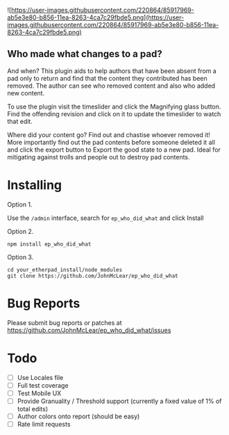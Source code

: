 ![https://user-images.githubusercontent.com/220864/85917969-ab5e3e80-b856-11ea-8263-4ca7c29fbde5.png](https://user-images.githubusercontent.com/220864/85917969-ab5e3e80-b856-11ea-8263-4ca7c29fbde5.png)

## Who made what changes to a pad?

And when?  This plugin aids to help authors that have been absent from a pad only to return and find that the content they contributed has been removed.  The author can see who removed content and also who added new content.

To use the plugin visit the timeslider and click the Magnifying glass button.  Find the offending revision and click on it to update the timeslider to watch that edit.

Where did your content go?  Find out and chastise whoever removed it!  More importantly find out the pad contents before someone deleted it all and click the export button to Export the good state to a new pad.  Ideal for mitigating against trolls and people out to destroy pad contents.

# Installing

Option 1.

Use the ``/admin`` interface, search for ``ep_who_did_what`` and click Install

Option 2.
```
npm install ep_who_did_what
```

Option 3.
```
cd your_etherpad_install/node_modules
git clone https://github.com/JohnMcLear/ep_who_did_what
```

# Bug Reports

Please submit bug reports or patches at https://github.com/JohnMcLear/ep_who_did_what/issues

# Todo
- [ ] Use Locales file
- [ ] Full test coverage
- [ ] Test Mobile UX
- [ ] Provide Granuality / Threshold support (currently a fixed value of 1% of total edits)
- [ ] Author colors onto report (should be easy)
- [ ] Rate limit requests
